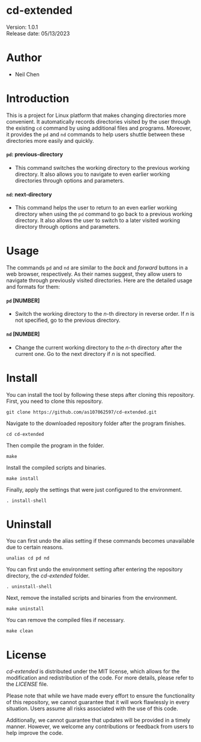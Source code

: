 **cd-extended**
===============
Version: 1.0.1\
Release date: 05/13/2023

Author
======
- Neil Chen

Introduction
============
This is a project for Linux platform that makes changing directories more convenient. It automatically records directories visited by the user through the existing ```cd``` command by using additional files and programs. Moreover, it provides the ```pd``` and ```nd``` commands to help users shuttle between these directories more easily and quickly.

#### **```pd```**: **previous-directory**
+ This command switches the working directory to the previous working directory. It also allows you to navigate to even earlier working directories through options and parameters.
#### **```nd```**: **next-directory**
+ This command helps the user to return to an even earlier working directory when using the ```pd``` command to go back to a previous working directory. It also allows the user to switch to a later visited working directory through options and parameters.

Usage
=====
The commands ```pd``` and ```nd``` are similar to the *back* and *forward* buttons in a web browser, respectively. As their names suggest, they allow users to navigate through previously visited directories. Here are the detailed usage and formats for them:
#### ```pd``` [NUMBER]
- Switch the working directory to the *n*-th directory in reverse order. If *n* is not specified, go to the previous directory.
#### ```nd``` [NUMBER]
- Change the current working directory to the *n*-th directory after the current one. Go to the next directory if *n* is not specified.

Install
=======
You can install the tool by following these steps after cloning this repository.\
First, you need to clone this repository.

    git clone https://github.com/as107062597/cd-extended.git

Navigate to the downloaded repository folder after the program finishes.

    cd cd-extended

Then compile the program in the folder.

    make

Install the compiled scripts and binaries.

    make install

Finally, apply the settings that were just configured to the environment.

    . install-shell

Uninstall
=========
You can first undo the alias setting if these commands becomes unavailable due to certain reasons.

    unalias cd pd nd

You can first undo the environment setting after entering the repository directory, the *cd-extended* folder.

    . uninstall-shell

Next, remove the installed scripts and binaries from the environment.

    make uninstall

You can remove the compiled files if necessary.

    make clean

License
=======
*cd-extended* is distributed under the MIT license, which allows for the modification and redistribution of the code. For more details, please refer to the *LICENSE* file.

Please note that while we have made every effort to ensure the functionality of this repository, we cannot guarantee that it will work flawlessly in every situation. Users assume all risks associated with the use of this code.

Additionally, we cannot guarantee that updates will be provided in a timely manner. However, we welcome any contributions or feedback from users to help improve the code.
